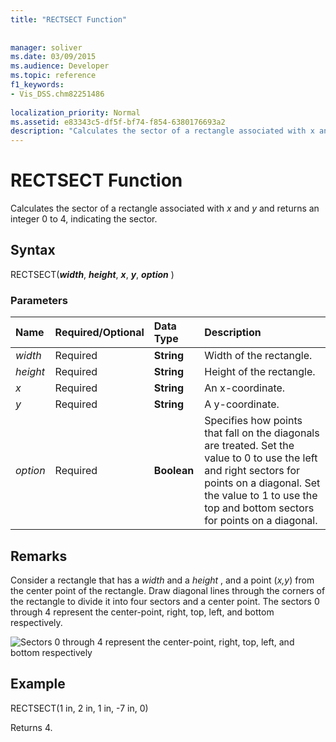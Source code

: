 ```yaml
---
title: "RECTSECT Function"
 
 
manager: soliver
ms.date: 03/09/2015
ms.audience: Developer
ms.topic: reference
f1_keywords:
- Vis_DSS.chm82251486
 
localization_priority: Normal
ms.assetid: e83343c5-df5f-bf74-f854-6380176693a2
description: "Calculates the sector of a rectangle associated with x and y and returns an integer 0 to 4, indicating the sector."
---
```


# RECTSECT Function

Calculates the sector of a rectangle associated with  *x*  and  *y*  and returns an integer 0 to 4, indicating the sector. 
  
## Syntax

RECTSECT(***width***, ***height***, ***x***, ***y***, ***option*** ) 
  
### Parameters

|**Name**|**Required/Optional**|**Data Type**|**Description**|
|:-----|:-----|:-----|:-----|
| _width_ <br/> |Required  <br/> |**String** <br/> |Width of the rectangle.  <br/> |
| _height_ <br/> |Required  <br/> |**String** <br/> |Height of the rectangle.  <br/> |
| _x_ <br/> |Required  <br/> |**String** <br/> |An x-coordinate.  <br/> |
| _y_ <br/> |Required  <br/> |**String** <br/> |A y-coordinate.  <br/> |
| _option_ <br/> |Required  <br/> |**Boolean** <br/> |Specifies how points that fall on the diagonals are treated. Set the value to 0 to use the left and right sectors for points on a diagonal. Set the value to 1 to use the top and bottom sectors for points on a diagonal.  <br/> |
   
## Remarks

Consider a rectangle that has a  *width*  and a  *height*  , and a point (*x,y*) from the center point of the rectangle. Draw diagonal lines through the corners of the rectangle to divide it into four sectors and a center point. The sectors 0 through 4 represent the center-point, right, top, left, and bottom respectively. 
  
![Sectors 0 through 4 represent the center-point, right, top, left, and bottom respectively](media/ShpSheetRef_CA_03_ZA07645862.gif)
  
## Example

RECTSECT(1 in, 2 in, 1 in, -7 in, 0) 
  
Returns 4. 
  

